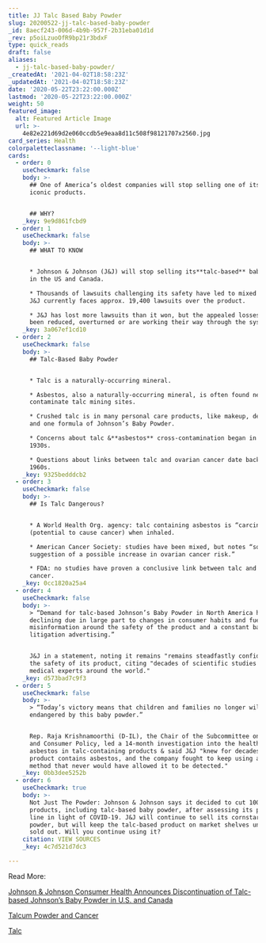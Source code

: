 ```yaml
---
title: JJ Talc Based Baby Powder
slug: 20200522-jj-talc-based-baby-powder
_id: 8aecf243-006d-4b9b-957f-2b31eba01d1d
_rev: p5oiLzuoOfR9bp21r3bdxF
type: quick_reads
draft: false
aliases:
  - jj-talc-based-baby-powder/
_createdAt: '2021-04-02T18:58:23Z'
_updatedAt: '2021-04-02T18:58:23Z'
date: '2020-05-22T23:22:00.000Z'
lastmod: '2020-05-22T23:22:00.000Z'
weight: 50
featured_image:
  alt: Featured Article Image
  url: >-
    4e82e221d69d2e060ccdb5e9eaa8d11c508f98121707x2560.jpg
card_series: Health
colorpaletteclassname: '--light-blue'
cards:
  - order: 0
    useCheckmark: false
    body: >-
      ## One of America’s oldest companies will stop selling one of its most
      iconic products.


      ## WHY?
    _key: 9e9d861fcbd9
  - order: 1
    useCheckmark: false
    body: >-
      ## WHAT TO KNOW


      * Johnson & Johnson (J&J) will stop selling its**talc-based** baby powder
      in the US and Canada.

      * Thousands of lawsuits challenging its safety have led to mixed outcomes.
      J&J currently faces approx. 19,400 lawsuits over the product.

      * J&J has lost more lawsuits than it won, but the appealed losses have
      been reduced, overturned or are working their way through the system.
    _key: 3a067ef1cd10
  - order: 2
    useCheckmark: false
    body: >-
      ## Talc-Based Baby Powder


      * Talc is a naturally-occurring mineral.

      * Asbestos, also a naturally-occurring mineral, is often found near & can
      contaminate talc mining sites.

      * Crushed talc is in many personal care products, like makeup, deodorant,
      and one formula of Johnson’s Baby Powder.

      * Concerns about talc &**asbestos** cross-contamination began in the
      1930s.

      * Questions about links between talc and ovarian cancer date back to the
      1960s.
    _key: 9325bedddcb2
  - order: 3
    useCheckmark: false
    body: >-
      ## Is Talc Dangerous?


      * A World Health Org. agency: talc containing asbestos is “carcinogenic”
      (potential to cause cancer) when inhaled.

      * American Cancer Society: studies have been mixed, but notes “some
      suggestion of a possible increase in ovarian cancer risk.”

      * FDA: no studies have proven a conclusive link between talc and ovarian
      cancer.
    _key: 0cc1820a25a4
  - order: 4
    useCheckmark: false
    body: >-
      > “Demand for talc-based Johnson’s Baby Powder in North America has been
      declining due in large part to changes in consumer habits and fueled by
      misinformation around the safety of the product and a constant barrage of
      litigation advertising.”


      J&J in a statement, noting it remains "remains steadfastly confident" in
      the safety of its product, citing "decades of scientific studies by
      medical experts around the world."
    _key: d573bad7c9f3
  - order: 5
    useCheckmark: false
    body: >-
      > “Today’s victory means that children and families no longer will be
      endangered by this baby powder.”


      Rep. Raja Krishnamoorthi (D-IL), the Chair of the Subcommittee on Economic
      and Consumer Policy, led a 14-month investigation into the health risks of
      asbestos in talc-containing products & said J&J "knew for decades that its
      product contains asbestos, and the company fought to keep using a testing
      method that never would have allowed it to be detected."
    _key: 0bb3dee5252b
  - order: 6
    useCheckmark: true
    body: >-
      Not Just The Powder: Johnson & Johnson says it decided to cut 100
      products, including talc-based baby powder, after assessing its product
      line in light of COVID-19. J&J will continue to sell its cornstarch-based
      powder, but will keep the talc-based product on market shelves until it is
      sold out. Will you continue using it?
    citation: VIEW SOURCES
    _key: 4c7d521d7dc3

---
```

Read More:

[Johnson & Johnson Consumer Health Announces Discontinuation of Talc-based Johnson’s Baby Powder in U.S. and Canada](https://www.jnj.com/our-company/johnson-johnson-consumer-health-announces-discontinuation-of-talc-based-johnsons-baby-powder-in-u-s-and-canada)

[Talcum Powder and Cancer](https://www.cancer.org/cancer/cancer-causes/talcum-powder-and-cancer.html)

[Talc](https://www.fda.gov/cosmetics/cosmetic-ingredients/talc)